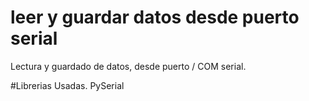 # leer y guardar datos desde puerto serial
Lectura y guardado de datos, desde puerto / COM serial. 


#Librerias Usadas.
PySerial
